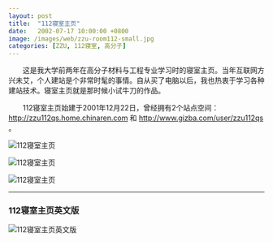 ```yaml
---
layout: post
title:  "112寝室主页"
date:   2002-07-17 10:00:00 +0800
image: /images/web/zzu-room112-small.jpg
categories: [ZZU, 112寝室, 高分子]
---
```


　　这是我大学前两年在高分子材料与工程专业学习时的寝室主页。当年互联网方兴未艾，个人建站是个非常时髦的事情。自从买了电脑以后，我也热衷于学习各种建站技术。寝室主页就是那时候小试牛刀的作品。

　　112寝室主页始建于2001年12月22日，曾经拥有2个站点空间：http://zzu112qs.home.chinaren.com 和 http://www.gizba.com/user/zzu112qs 。

![112寝室主页]({{site.baseurl}}/images/web/欢迎光临112寝室主页.png)

![112寝室主页]({{site.baseurl}}/images/web/欢迎光临112寝室主页-3.png)

![112寝室主页]({{site.baseurl}}/images/web/欢迎光临112寝室主页-2.png)

------

<h3>112寝室主页英文版</h3>

![112寝室主页英文版]({{site.baseurl}}/images/web/欢迎光临112寝室主页英文版.png)